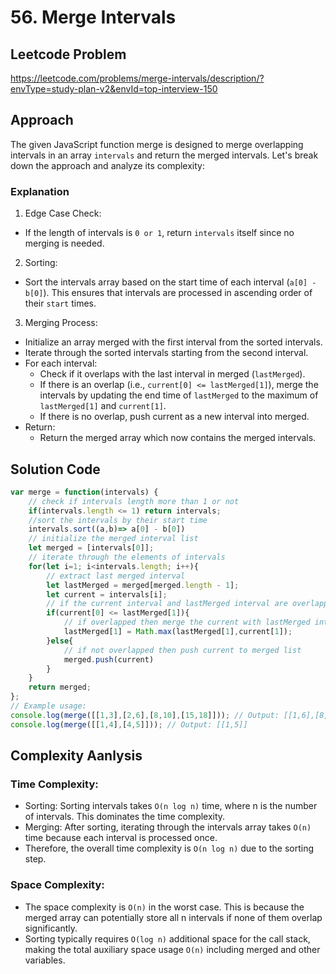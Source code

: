 # 56. Merge Intervals

## Leetcode Problem
https://leetcode.com/problems/merge-intervals/description/?envType=study-plan-v2&envId=top-interview-150

## Approach
The given JavaScript function merge is designed to merge overlapping intervals in an array `intervals` and return the merged intervals. Let's break down the approach and analyze its complexity:

### Explanation
1. Edge Case Check:
- If the length of intervals is `0 or 1`, return `intervals` itself since no merging is needed.
2. Sorting:
- Sort the intervals array based on the start time of each interval (`a[0] - b[0]`). This ensures that intervals are processed in ascending order of their `start` times.
3. Merging Process:
- Initialize an array merged with the first interval from the sorted intervals.
- Iterate through the sorted intervals starting from the second interval.
- For each interval:
    - Check if it overlaps with the last interval in merged (`lastMerged`).
    - If there is an overlap (i.e., `current[0] <= lastMerged[1]`), merge the intervals by updating the end time of `lastMerged` to the maximum of `lastMerged[1]` and `current[1]`.
    - If there is no overlap, push current as a new interval into merged.
- Return:
    - Return the merged array which now contains the merged intervals.

## Solution Code
```javascript
var merge = function(intervals) {
    // check if intervals length more than 1 or not
    if(intervals.length <= 1) return intervals;
    //sort the intervals by their start time
    intervals.sort((a,b)=> a[0] - b[0])
    // initialize the merged interval list
    let merged = [intervals[0]];
    // iterate through the elements of intervals
    for(let i=1; i<intervals.length; i++){
        // extract last merged interval
        let lastMerged = merged[merged.length - 1];
        let current = intervals[i];
        // if the current interval and lastMerged interval are overlapped
        if(current[0] <= lastMerged[1]){
            // if overlapped then merge the current with lastMerged interval
            lastMerged[1] = Math.max(lastMerged[1],current[1]);
        }else{
            // if not overlapped then push current to merged list
            merged.push(current)
        }
    }
    return merged;
};
// Example usage:
console.log(merge([[1,3],[2,6],[8,10],[15,18]])); // Output: [[1,6],[8,10],[15,18]]
console.log(merge([[1,4],[4,5]])); // Output: [[1,5]]
```

## Complexity Aanlysis

### Time Complexity:
- Sorting: Sorting intervals takes `O(n log n)` time, where n is the number of intervals. This dominates the time complexity.
- Merging: After sorting, iterating through the intervals array takes `O(n)` time because each interval is processed once.
- Therefore, the overall time complexity is `O(n log n)` due to the sorting step.

### Space Complexity:
- The space complexity is `O(n)` in the worst case. This is because the merged array can potentially store all n intervals if none of them overlap significantly.
- Sorting typically requires `O(log n)` additional space for the call stack, making the total auxiliary space usage `O(n)` including merged and other variables.
